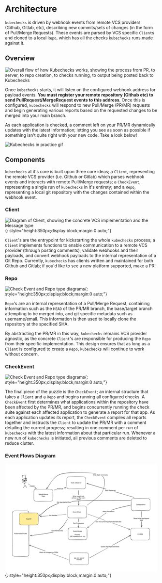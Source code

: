 # Architecture

`kubechecks` is driven by webhook events from remote VCS providers (Github, Gitlab, etc), describing new commits/sets of changes (in the form of Pull/Merge Requests). These events are parsed by VCS specific `Client`s and cloned to a local `Repo`, which has all
the checks `kubechecks` runs made against it.

## Overview

![Overall flow of how Kubechecks works, showing the process from PR, to server, to repo creation, to checks running, to output being posted back to Kubechecks](./img/flow.png)

Once `kubechecks` starts, it will listen on the configured webhook address for payload events. **You must register your remote repository (Github etc) to send PullRequest/MergeRequest events to this address**. Once this is configured, `kubechecks` will respond to new Pull/Merge (PR/MR) requests and begin generating various reports based on the requested changes to be merged into your main branch.

As each application is checked, a comment left on your PR/MR dynamically updates with the latest information; letting you see as soon as possible if something isn't quite right with your new code. Take a look below!

![Kubechecks in practice gif](./img/kubechecks.gif)

## Components

`kubechecks` at it's core is built upon three core ideas; a `Client`, representing the remote VCS provider (i.e. Github or Gitlab) which parses webhook events and interacts with remote Pull/Merge requests; a `CheckEvent`, representing a single run of `kubechecks` in it's entirety; and a `Repo`, representing a local git repository with the changes contained within the webhook event.

### Client

![Diagram of Client, showing the concrete VCS implementation and the Message type](./img/client.png){: style="height:350px;display:block;margin:0 auto;"}

`Client`'s are the entrypoint for kickstarting the whole `kubechecks` process; a `Client` implements functions to enable communication to a remote VCS provider (through posting comments), validate webhooks and their payloads, and convert webhook payloads to the internal representation of a Git Repo. Currently, `kubechecks` has clients written and maintained for both Github and Gitlab; if you'd like to see a new platform supported, make a PR!

### Repo

![Check Event and Repo type diagrams](./img/repo.png){: style="height:350px;display:block;margin:0 auto;"}

`Repo`'s are an internal representation of a Pull/Merge Request, containing information such as the `HEAD` of the PR/MR branch, the base/target branch attempting to be merged into, and git specific metadata such as username/email. This information is then used to locally clone the repository at the specified SHA.

By abstracting the PR/MR in this way, `kubechecks` remains VCS provider agnostic, as the concrete `Client`'s are responsible for producing the `Repo` from their specific implementation. This design ensures that as long as a `Client` is configured to create a `Repo`, `kubechecks` will continue to work without concern.

### CheckEvent

![Check Event and Repo type diagrams](./img/checkevent.png){: style="height:350px;display:block;margin:0 auto;"}

The final piece of the puzzle is the `CheckEvent`; an internal structure that takes a `Client` and a `Repo` and begins running all configured checks. A `CheckEvent` first determines what applications within the repository have been affected by the PR/MR, and begins concurrently running the check suite against each affected application to generate a report for that app. As each application updates its report, the `CheckEvent` compiles all reports together and instructs the `Client` to update the PR/MR with a comment detailing the current progress; resulting in one comment per run of `kubechecks` with the latest information about that particular run. Whenever a new run of `kubechecks` is initiated, all previous comments are deleted to reduce clutter.


### Event Flows Diagram

![Event Flow Diagram](./img/eventflowdiagram.png){: style="height:350px;display:block;margin:0 auto;"}

